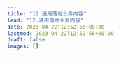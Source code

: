 ```yaml
---
title: "12 通用落地业务内容"
lead: "12.通用落地业务内容"
date: 2023-04-22T12:52:56+08:00
lastmod: 2023-04-22T12:52:56+08:00
draft: false
images: []
---
```


